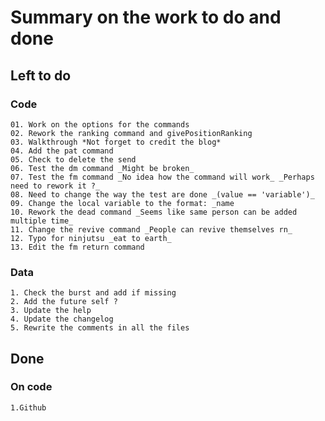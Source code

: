 # Summary on the work to do and done

## Left to do

### Code

    01. Work on the options for the commands
    02. Rework the ranking command and givePositionRanking
    03. Walkthrough *Not forget to credit the blog*
    04. Add the pat command
    05. Check to delete the send
    06. Test the dm command _Might be broken_
    07. Test the fm command _No idea how the command will work_ _Perhaps need to rework it ?_
    08. Need to change the way the test are done _(value == 'variable')_
    09. Change the local variable to the format: _name
    10. Rework the dead command _Seems like same person can be added multiple time_
    11. Change the revive command _People can revive themselves rn_
    12. Typo for ninjutsu _eat to earth_
    13. Edit the fm return command

### Data

    1. Check the burst and add if missing
    2. Add the future self ?
    3. Update the help
    4. Update the changelog
    5. Rewrite the comments in all the files

## Done

### On code

    1.Github
